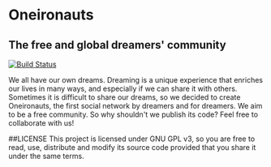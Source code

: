 # Oneironauts
## The free and global dreamers' community
[![Build Status](https://travis-ci.org/096acc/oneironauts.svg)](https://travis-ci.org/096acc/oneironauts)

We all have our own dreams. Dreaming is a unique experience that enriches our lives in many ways, and especially if we can share it with others. Sometimes it is difficult to share our dreams, so we decided to create Oneironauts, the first social network by dreamers and for dreamers. We aim to be a free community. So why shouldn't we publish its code? Feel free to collaborate with us!

##LICENSE
This project is licensed under GNU GPL v3, so you are free to read, use, distribute and modify its source code provided that you share it under the same terms.